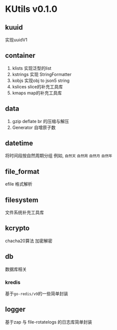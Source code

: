 # KUtils v0.1.0

## kuuid 
实现uuidV1 

## container 
1. klists 实现泛型的list
2. kstrings 实现 StringFormatter
3. kobjs 实现obj to json5 string
4. kslices slice的补充工具库
5. kmaps map的补充工具库

## data
1. gzip deflate br 的压缩与解压
2. Generator 自增原子数

## datetime
将时间段按自然周期分组
例如, `自然天` `自然周` `自然月` `自然年`

## file_format
efile 格式解析

## filesystem
文件系统补充工具库

## kcrypto
chacha20算法 加密解密

## db
数据库相关

### kredis
基于`go-redis/v9`的一些简单封装

## logger
基于zap 与 file-rotatelogs 的日志库简单封装